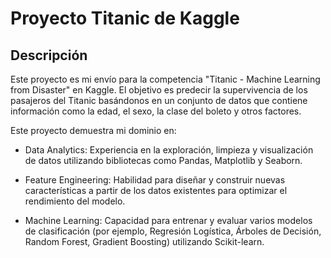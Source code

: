 # Proyecto Titanic de Kaggle
## Descripción
Este proyecto es mi envío para la competencia "Titanic - Machine Learning from Disaster" en Kaggle. El objetivo es predecir la supervivencia de los pasajeros del Titanic basándonos en un conjunto de datos que contiene información como la edad, el sexo, la clase del boleto y otros factores.

Este proyecto demuestra mi dominio en:

- Data Analytics: Experiencia en la exploración, limpieza y visualización de datos utilizando bibliotecas como Pandas, Matplotlib y Seaborn.

- Feature Engineering: Habilidad para diseñar y construir nuevas características a partir de los datos existentes para optimizar el rendimiento del modelo.

- Machine Learning: Capacidad para entrenar y evaluar varios modelos de clasificación (por ejemplo, Regresión Logística, Árboles de Decisión, Random Forest, Gradient Boosting) utilizando Scikit-learn.

